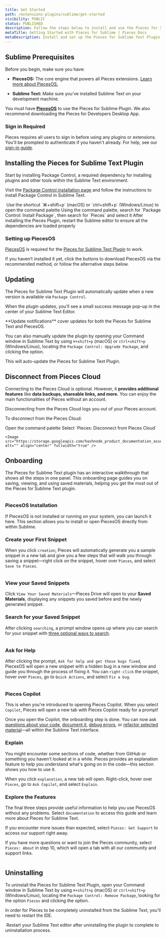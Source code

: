 ```yaml
---
title: Get Started
path: /extensions-plugins/sublime/get-started
visibility: PUBLIC
status: PUBLISHED
description: Follow the steps below to install and use the Pieces for Sublime Text Plugin.
metaTitle: Getting Started with Pieces for Sublime | Pieces Docs
metaDescription: Install and set up the Pieces for Sublime Text Plugin to integrate AI-powered assistance into your coding workflow.
---
```


<pieces-pro-cta />

## Sublime Prerequisites

Before you begin, make sure you have:

* **PiecesOS:** The core engine that powers all Pieces extensions. [Learn more about PiecesOS.](/products/core-dependencies/pieces-os)

* **Sublime Text:** Make sure you’ve installed Sublime Text on your development machine.

You must have <a target="_blank" href="https://beta.docs.pieces.app/products/core-dependencies/pieces-os">**PiecesOS**</a> to use the Pieces for Sublime Plugin. We also recommend downloading the Pieces for Developers Desktop App.

### Sign in Required

Pieces requires all users to sign in before using any plugins or extensions. You'll be prompted to authenticate if you haven't already. For help, see our [sign-in guide](/products/meet-pieces/sign-into-pieces).

## Installing the Pieces for Sublime Text Plugin

Start by installing Package Control, a required dependency for installing plugins and other tools within the Sublime Text environment.

Visit the <a target="_blank" href="https://packagecontrol.io/installation">Package Control installation page</a> and follow the instructions to install Package Control in Sublime Text.

<Image src="https://cdn.hashnode.com/res/hashnode/image/upload/v1733962285453/d3ca8a87-0089-47ba-98eb-6de28622b43e.png" alt="" align="center" fullwidth="true" />

<Steps>
  <Step title="Open Command Palette">
    Use the shortcut `⌘+shift+p` (macOS) or `ctrl+shift+p` (Windows/Linux) to open the command palette
  </Step>

  <Step title="Install Pieces Plugin">
    Using the command palette, search for `Package Control: Install Package`, then search for `Pieces` and select it
  </Step>

  <Step title="Restart Sublime">
    After installing the Pieces Plugin, restart the Sublime editor to ensure all the dependencies are loaded properly
  </Step>
</Steps>

### Setting up PiecesOS

<a target="_blank" href="/products/core-dependencies/pieces-os">PiecesOS</a> is required for the <a target="_blank" href="https://packagecontrol.io/packages/Pieces">Pieces for Sublime Text Plugin</a> to work.

If you haven’t installed it yet, click the buttons to download PiecesOS via the recommended method, or follow the alternative steps below.

## Updating

The Pieces for Sublime Text Plugin will automatically update when a new version is available via `Package Control`.

When the plugin updates, you’ll see a small success message pop-up in the center of your Sublime Text Editor.

<Callout type="tip">
  **Update notifications** cover updates for both the Pieces for Sublime Text and PiecesOS.
</Callout>

You can also manually update the plugin by opening your Command window in Sublime Text by using `⌘+shift+p` (macOS) or `ctrl+shift+p` (Windows/Linux), locating the `Package Control: Upgrade Package`, and clicking the option.

This will auto-update the Pieces for Sublime Text Plugin.

## Disconnect from Pieces Cloud

Connecting to the Pieces Cloud is optional. However, it **provides additional features** like **data backups, shareable links, and more.** You can enjoy the main functionalities of Pieces without an account.

<Callout type="info">
  Disconnecting from the Pieces Cloud logs you out of your Pieces account.
</Callout>

To disconnect from the Pieces Cloud:

<Steps>
  <Step title="Open the Command Palette">
    Open the command palette
  </Step>

  <Step title="Disconnect the Cloud">
    Select `Pieces: Disconnect from Pieces Cloud`

    <Image src="https://storage.googleapis.com/hashnode_product_documentation_assets/sublime_text_plugin_assets/getting_started/disconnect_from_pieces_cloud_sublime.gif" alt="" align="center" fullwidth="true" />
  </Step>
</Steps>

## Onboarding

The Pieces for Sublime Text plugin has an interactive walkthrough that shows all the steps in one panel. This onboarding page guides you on saving, viewing, and using saved materials, helping you get the most out of the Pieces for Sublime Text plugin.

<Image src="https://storage.googleapis.com/hashnode_product_documentation_assets/sublime_text_plugin_assets/getting_started/whole_onboarding.png" alt="" align="center" fullwidth="true" />

### PiecesOS Installation

If PiecesOS is not installed or running on your system, you can launch it here. This section allows you to install or open PiecesOS directly from within Sublime.

### Create your First Snippet

When you click `creation`, Pieces will automatically generate you a sample snippet in a new tab and give you a few steps that will walk you through saving a snippet—right click on the snippet, hover over `Pieces`, and select `Save to Pieces`.

<Image src="https://storage.googleapis.com/hashnode_product_documentation_assets/sublime_text_plugin_assets/getting_started/save_first_snippet.png" alt="" align="center" fullwidth="true" />

### View your Saved Snippets

Click `View Your Saved Materials`—Pieces Drive will open to your **Saved Materials**, displaying any snippets you saved before and the newly generated snippet.

### Search for your Saved Snippet

After clicking `searching`, a prompt window opens up where you can search for your snippet with [three optional ways to search](/products/extensions-plugins/sublime/drive/search-reuse).

<Image src="https://storage.googleapis.com/hashnode_product_documentation_assets/sublime_text_plugin_assets/getting_started/seearching_snippets.png" alt="" align="center" fullwidth="true" />

### Ask for Help

After clicking the prompt, `Ask for help and get those bugs fixed`, PiecesOS will open a new snippet with a hidden bug in a new window and guide you through the process of fixing it. You can `right-click` the snippet, hover over `Pieces`, go to `Quick Actions`, and select `Fix a bug`.

<Image src="https://storage.googleapis.com/hashnode_product_documentation_assets/sublime_text_plugin_assets/getting_started/fixing_bug_onboarding.gif" alt="" align="center" fullwidth="true" />

### Pieces Copilot

This is when you're introduced to opening Pieces Copilot. When you select `Copilot`, Pieces will open a new tab with Pieces Copilot ready for a prompt!

Once you open the Copilot, the onboarding step is done. You can now ask [questions about your code](/products/extensions-plugins/sublime/copilot/chat), [document it](/products/extensions-plugins/sublime/copilot/documenting-code), [debug errors](/products/extensions-plugins/sublime/copilot/debugging-errors), or [refactor selected material](/products/extensions-plugins/sublime/copilot/refactoring)—all within the Sublime Text interface.

### Explain

You might encounter some sections of code, whether from GitHub or something you haven't looked at in a while. Pieces provides an explanation feature to help you understand what's going on in the code—this section shows you how to use it.

When you click `explanation`, a new tab will open. Right-click, hover over `Pieces`, go to `Ask Copilot`, and select `Explain`.

### Explore the Features

The final three steps provide useful information to help you use PiecesOS without any problems. Select `documentation` to access this guide and learn more about Pieces for Sublime Text.

If you encounter more issues than expected, select `Pieces: Get Support` to access our support right away.

If you have more questions or want to join the Pieces community, select `Pieces: About` in step 10, which will open a tab with all our community and support links.

<Image src="https://storage.googleapis.com/hashnode_product_documentation_assets/sublime_text_plugin_assets/getting_started/pieces_about.png" alt="" align="center" fullwidth="true" />

## Uninstalling

To uninstall the Pieces for Sublime Text Plugin, open your Command window in Sublime Text by using `⌘+shift+p` (macOS) or `ctrl+shift+p` (Windows/Linux), locating the `Package Control: Remove Package`, looking for the option `Pieces` and clicking the option.

In order for Pieces to be completely uninstalled from the Sublime Text, you'll need to restart the IDE.

<Image src="https://storage.googleapis.com/hashnode_product_documentation_assets/sublime_text_plugin_assets/getting_started/uninstalling_pieces_sublime_plugin.gif" alt="" align="center" fullwidth="true" />

<Callout type="tip">
  Restart your Sublime Text editor after uninstalling the plugin to complete to uninstallation process.
</Callout>